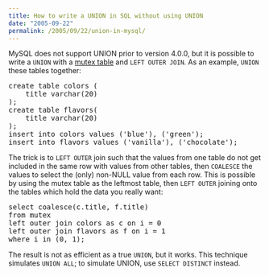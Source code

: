 ```yaml
---
title: How to write a UNION in SQL without using UNION
date: "2005-09-22"
permalink: /2005/09/22/union-in-mysql/
---
```

MySQL does not support UNION prior to version 4.0.0, but it is possible to write a `UNION` with a [mutex table][1] and `LEFT OUTER JOIN`. As an example, `UNION` these tables together:

<pre>create table colors (
    title varchar(20)
);
create table flavors(
    title varchar(20)
);
insert into colors values ('blue'), ('green');
insert into flavors values ('vanilla'), ('chocolate');</pre>

The trick is to `LEFT OUTER` join such that the values from one table do not get included in the same row with values from other tables, then `COALESCE` the values to select the (only) non-NULL value from each row. This is possible by using the mutex table as the leftmost table, then `LEFT OUTER` joining onto the tables which hold the data you really want:

<pre>select coalesce(c.title, f.title)
from mutex
left outer join colors as c on i = 0
left outer join flavors as f on i = 1
where i in (0, 1);</pre>

The result is not as efficient as a true `UNION`, but it works. This technique simulates `UNION ALL`; to simulate UNION, use `SELECT DISTINCT` instead.

 [1]: /blog/2005/09/22/mutex-tables-in-sql/

